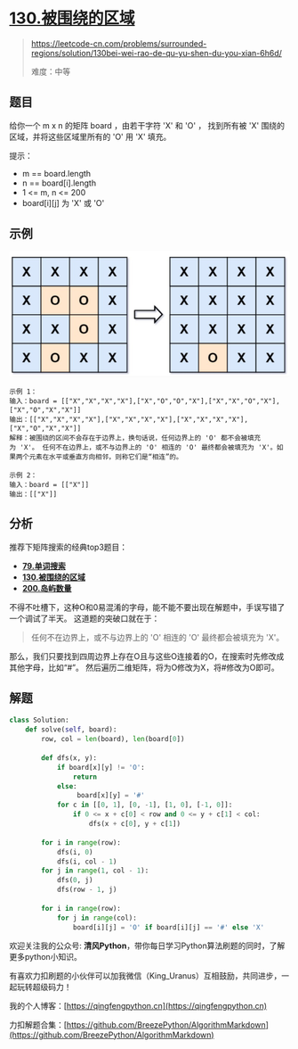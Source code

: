 # [130.被围绕的区域](https://leetcode-cn.com/problems/surrounded-regions/solution/130bei-wei-rao-de-qu-yu-shen-du-you-xian-6h6d/)
> https://leetcode-cn.com/problems/surrounded-regions/solution/130bei-wei-rao-de-qu-yu-shen-du-you-xian-6h6d/
> 
> 难度：中等

## 题目

给你一个 m x n 的矩阵 board ，由若干字符 'X' 和 'O' ，
找到所有被 'X' 围绕的区域，并将这些区域里所有的 'O' 用 'X' 填充。

提示：
- m == board.length
- n == board[i].length
- 1 <= m, n <= 200
- board[i][j] 为 'X' 或 'O'

## 示例
![](../../images/2021-07-18_21-28-50.png)
```
示例 1：
输入：board = [["X","X","X","X"],["X","O","O","X"],["X","X","O","X"],["X","O","X","X"]]
输出：[["X","X","X","X"],["X","X","X","X"],["X","X","X","X"],["X","O","X","X"]]
解释：被围绕的区间不会存在于边界上，换句话说，任何边界上的 'O' 都不会被填充为 'X'。 任何不在边界上，或不与边界上的 'O' 相连的 'O' 最终都会被填充为 'X'。如果两个元素在水平或垂直方向相邻，则称它们是“相连”的。

示例 2：
输入：board = [["X"]]
输出：[["X"]]
```

## 分析
推荐下矩阵搜索的经典top3题目：
- **[79.单词搜索](https://leetcode-cn.com/problems/word-search/solution/79dan-ci-sou-suo-li-jie-liang-ge-xiao-ke-rh6b/)**
- **[130.被围绕的区域](https://leetcode-cn.com/problems/surrounded-regions/solution/130bei-wei-rao-de-qu-yu-shen-du-you-xian-6h6d/)**
- **[200.岛屿数量](https://leetcode-cn.com/problems/number-of-islands/solution/200dao-yu-shu-liang-ju-zhen-sou-suo-top3-ww71/)**

不得不吐槽下，这种O和0易混淆的字母，能不能不要出现在解题中，手误写错了一个调试了半天。
这道题的突破口就在于：
> 任何不在边界上，或不与边界上的 'O' 相连的 'O' 最终都会被填充为 'X'。

那么，我们只要找到四周边界上存在O且与这些O连接着的O，在搜索时先修改成其他字母，比如“#”。
然后遍历二维矩阵，将为O修改为X，将#修改为O即可。

## 解题

```python
class Solution:
    def solve(self, board):
        row, col = len(board), len(board[0])

        def dfs(x, y):
            if board[x][y] != 'O':
                return
            else:
                 board[x][y] = '#'
            for c in [[0, 1], [0, -1], [1, 0], [-1, 0]]:
                if 0 <= x + c[0] < row and 0 <= y + c[1] < col:
                    dfs(x + c[0], y + c[1])

        for i in range(row):
            dfs(i, 0)
            dfs(i, col - 1)
        for j in range(1, col - 1):
            dfs(0, j)
            dfs(row - 1, j)

        for i in range(row):
            for j in range(col):
                board[i][j] = 'O' if board[i][j] == '#' else 'X'
```

欢迎关注我的公众号: **清风Python**，带你每日学习Python算法刷题的同时，了解更多python小知识。

有喜欢力扣刷题的小伙伴可以加我微信（King_Uranus）互相鼓励，共同进步，一起玩转超级码力！

我的个人博客：[https://qingfengpython.cn](https://qingfengpython.cn)

力扣解题合集：[https://github.com/BreezePython/AlgorithmMarkdown](https://github.com/BreezePython/AlgorithmMarkdown)